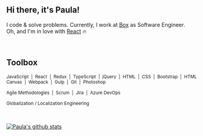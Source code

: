 ## Hi there, it's Paula!

I code & solve problems. Currently, I work at [Box](https://www.box.com/home) as Software Engineer.<br>
Oh, and I'm in love with [React](https://pl.reactjs.org/) :fire:

</br>

## Toolbox 


<sub>JavaScript&nbsp;  |&nbsp;  React&nbsp; |&nbsp;  Redux&nbsp;  |&nbsp;  TypeScript&nbsp;  |&nbsp;  jQuery&nbsp;  |&nbsp;  HTML&nbsp;  |&nbsp;  CSS&nbsp;  |&nbsp;  Bootstrap&nbsp;  |&nbsp;  HTML Canvas&nbsp;  |&nbsp;  Webpack&nbsp;  |&nbsp;  Gulp&nbsp;  |&nbsp;  Git&nbsp;  |&nbsp;  Photoshop&nbsp;</sub>

<sub>Agile Methodologies&nbsp; |&nbsp; Scrum&nbsp; |&nbsp; Jira&nbsp; |&nbsp; Azure DevOps&nbsp;</sub>

<sub>Globalization / Localization Engineering</sub>

<br>

[![Paula's github stats](https://github-readme-stats.vercel.app/api?username=soygitana)](https://github.com/soygitana/github-readme-stats)



